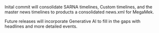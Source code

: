 Inital commit will consolidate SARNA timelines, Custom timelines, and the master news timelines to products a consolidated news.xml for MegaMek.

Future releases will incorporate Generative AI to fill in the gaps with headlines and more detailed events.
